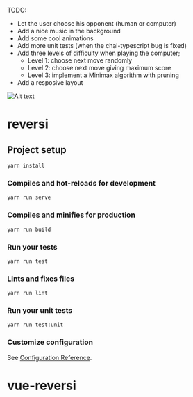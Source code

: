 
TODO:
- Let the user choose his opponent (human or computer)
- Add a nice music in the background
- Add some cool animations
- Add more unit tests (when the chai-typescript bug is fixed)
- Add three levels of difficulty when playing the computer; 
  - Level 1: choose next move randomly
  - Level 2: choose next move giving maximum score
  - Level 3: implement a Minimax algorithm with pruning
- Add a resposive layout


![Alt text](https://i.imgur.com/1chL2zX.png "vue-reversi")
# reversi

## Project setup
```
yarn install
```

### Compiles and hot-reloads for development
```
yarn run serve
```

### Compiles and minifies for production
```
yarn run build
```

### Run your tests
```
yarn run test
```

### Lints and fixes files
```
yarn run lint
```

### Run your unit tests
```
yarn run test:unit
```

### Customize configuration
See [Configuration Reference](https://cli.vuejs.org/config/).
# vue-reversi
